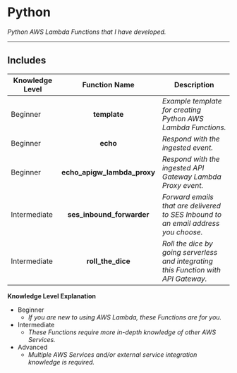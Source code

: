 # Python

*Python AWS Lambda Functions that I have developed.*

----

## Includes

| Knowledge Level | Function Name | Description |
| --- | :-----------: | ----------- |
| Beginner | **template** | *Example template for creating Python AWS Lambda Functions.* |
| Beginner | **echo** | *Respond with the ingested event.* |
| Beginner | **echo_apigw_lambda_proxy** | *Respond with the ingested API Gateway Lambda Proxy event.* |
| Intermediate | **ses_inbound_forwarder** | *Forward emails that are delivered to SES Inbound to an email address you choose.* |
| Intermediate | **roll_the_dice** | *Roll the dice by going serverless and integrating this Function with API Gateway.*


**Knowledge Level Explanation**
* Beginner
  * *If you are new to using AWS Lambda, these Functions are for you.*
* Intermediate
  * *These Functions require more in-depth knowledge of other AWS Services.*
* Advanced
  * *Multiple AWS Services and/or external service integration knowledge is required.*